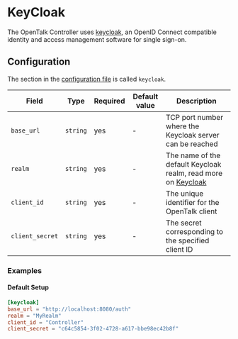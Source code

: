 <!--
SPDX-FileCopyrightText: OpenTalk GmbH <mail@opentalk.eu>
SPDX-License-Identifier: EUPL-1.2
-->

# KeyCloak

The OpenTalk Controller uses [keycloak](https://www.keycloak.org/), an OpenID Connect compatible
identity and access management software for single sign-on.

## Configuration

The section in the [configuration file](configuration.md) is called `keycloak`.

| Field           | Type     | Required | Default value | Description                                                                                                                            |
| --------------- | -------- | -------- | ------------- | -------------------------------------------------------------------------------------------------------------------------------------- |
| `base_url`      | `string` | yes      | -             | TCP port number where the Keycloak server can be reached                                                                               |
| `realm`         | `string` | yes      | -             | The name of the default Keycloak realm, read more on [Keycloak](https://www.keycloak.org/docs/latest/server_admin/#configuring-realms) |
| `client_id`     | `string` | yes      | -             | The unique identifier for the OpenTalk client                                                                                          |
| `client_secret` | `string` | yes      | -             | The secret corresponding to the specified client ID                                                                                    |

### Examples

#### Default Setup

```toml
[keycloak]
base_url = "http://localhost:8080/auth"
realm = "MyRealm"
client_id = "Controller"
client_secret = "c64c5854-3f02-4728-a617-bbe98ec42b8f"
```
